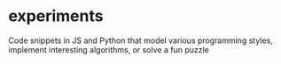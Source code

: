 # experiments
Code snippets in JS and Python that model various programming styles, implement interesting algorithms, or solve a fun puzzle
